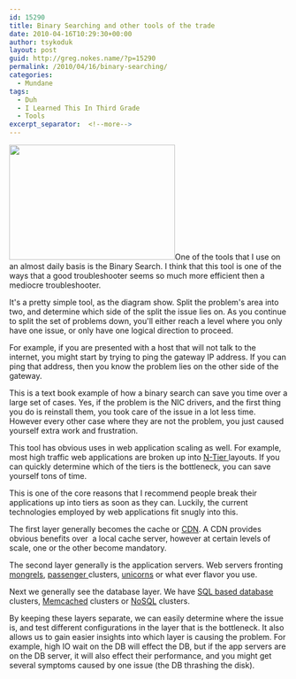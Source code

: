 ```yaml
---
id: 15290
title: Binary Searching and other tools of the trade
date: 2010-04-16T10:29:30+00:00
author: tsykoduk
layout: post
guid: http://greg.nokes.name/?p=15290
permalink: /2010/04/16/binary-searching/
categories:
  - Mundane
tags:
  - Duh
  - I Learned This In Third Grade
  - Tools
excerpt_separator:  <!--more-->
---
```

<a href="http://greg.nokes.name/wp-content/uploads/2010/04/binary_search.png"><img class="alignright size-medium wp-image-15294" title="binary_search" src="http://greg.nokes.name/wp-content/uploads/2010/04/binary_search-300x208.png" alt="" width="300" height="208" /></a>One of the tools that I use on an almost daily basis is the Binary Search. I think that this tool is one of the ways that a good troubleshooter seems so much more efficient then a mediocre troubleshooter.
<!--more-->

It's a pretty simple tool, as the diagram show. Split the problem's area into two, and determine which side of the split the issue lies on. As you continue to split the set of problems down, you'll either reach a level where you only have one issue, or only have one logical direction to proceed.

For example, if you are presented with a host that will not talk to the internet, you might start by trying to ping the gateway IP address. If you can ping that address, then you know the problem lies on the other side of the gateway.

This is a text book example of how a binary search can save you time over a large set of cases. Yes, if the problem is the NIC drivers, and the first thing you do is reinstall them, you took care of the issue in a lot less time. However every other case where they are not the problem, you just caused yourself extra work and frustration.

This tool has obvious uses in web application scaling as well. For example, most high traffic web applications are broken up into <a href="http://en.wikipedia.org/wiki/Multitier_architecture">N-Tier </a> layouts. If you can quickly determine which of the tiers is the bottleneck, you can save yourself tons of time.

This is one of the core reasons that I recommend people break their applications up into tiers as soon as they can. Luckily, the current technologies employed by web applications fit snugly into this.

The first layer generally becomes the cache or <a href="http://en.wikipedia.org/wiki/Content_delivery_network">CDN</a>. A CDN provides obvious benefits over  a local cache server, however at certain levels of scale, one or the other become mandatory.

The second layer generally is the application servers. Web servers fronting <a href="http://en.wikipedia.org/wiki/Mongrel_(web_server)">mongrels</a>, <a href="http://www.modrails.com/">passenger </a>clusters, <a href="http://unicorn.bogomips.org/">unicorns</a> or what ever flavor you use.

Next we generally see the database layer. We have <a href="http://en.wikipedia.org/wiki/SQL">SQL based database</a> clusters, <a href="http://memcached.org/">Memcached</a> clusters or <a href="http://en.wikipedia.org/wiki/NoSQL">NoSQL</a> clusters.

By keeping these layers separate, we can easily determine where the issue is, and test different configurations in the layer that is the bottleneck. It also allows us to gain easier insights into which layer is causing the problem. For example, high IO wait on the DB will effect the DB, but if the app servers are on the DB server, it will also effect their performance, and you might get several symptoms caused by one issue (the DB thrashing the disk).